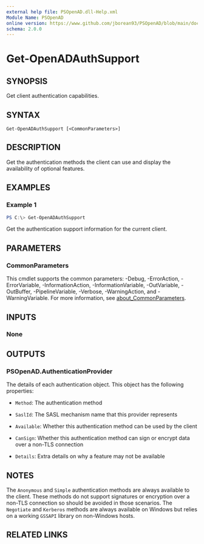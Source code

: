 ```yaml
---
external help file: PSOpenAD.dll-Help.xml
Module Name: PSOpenAD
online version: https://www.github.com/jborean93/PSOpenAD/blob/main/docs/en-US/Get-OpenADAuthSupport.md
schema: 2.0.0
---
```


# Get-OpenADAuthSupport

## SYNOPSIS
Get client authentication capabilities.

## SYNTAX

```
Get-OpenADAuthSupport [<CommonParameters>]
```

## DESCRIPTION
Get the authentication methods the client can use and display the availability of optional features.

## EXAMPLES

### Example 1
```powershell
PS C:\> Get-OpenADAuthSupport
```

Get the authentication support information for the current client.

## PARAMETERS

### CommonParameters
This cmdlet supports the common parameters: -Debug, -ErrorAction, -ErrorVariable, -InformationAction, -InformationVariable, -OutVariable, -OutBuffer, -PipelineVariable, -Verbose, -WarningAction, and -WarningVariable. For more information, see [about_CommonParameters](http://go.microsoft.com/fwlink/?LinkID=113216).

## INPUTS

### None
## OUTPUTS

### PSOpenAD.AuthenticationProvider
The details of each authentication object. This object has the following properties:

+ `Method`: The authentication method

+ `SaslId`: The SASL mechanism name that this provider represents

+ `Available`: Whether this authentication method can be used by the client

+ `CanSign`: Whether this authentication method can sign or encrypt data over a non-TLS connection

+ `Details`: Extra details on why a feature may not be available

## NOTES
The `Anonymous` and `Simple` authentication methods are always available to the client.
These methods do not support signatures or encryption over a non-TLS connection so should be avoided in those scenarios.
The `Negotiate` and `Kerberos` methods are always available on Windows but relies on a working `GSSAPI` library on non-Windows hosts.

## RELATED LINKS
